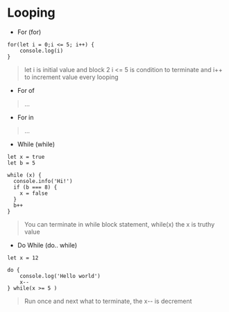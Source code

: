 # Looping

- For (for)

```
for(let i = 0;i <= 5; i++) {
    console.log(i)
}

```
> let i is initial value and block 2 i <= 5 is condition to terminate and i++ to increment value every looping

- For of
> ...

- For in
> ...

- While (while)

```
let x = true
let b = 5

while (x) {
  console.info('Hi!')
  if (b === 8) {
    x = false
  }
  b++
}

```

> You can terminate in while block statement, while(x) the x is truthy value

- Do While (do.. while)

```
let x = 12

do {
    console.log('Hello world')
    x--
} while(x >= 5 )
```
> Run once and next what to terminate, the x-- is decrement